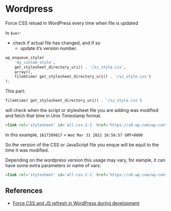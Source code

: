 # Wordpress

Force CSS reload in WordPress every time when file is updated

In `$ver`:
- check if actual file has changed, and if so 
  - update it’s version number.

```python
wp_enqueue_style(
    'my_custom_style',
    get_stylesheet_directory_uri() . '/sz_style.css',
    array(),
    filemtime( get_stylesheet_directory_uri() . '/sz_style.css')
);
```

This part:

```python
filemtime( get_stylesheet_directory_uri() . '/sz_style.css')
```

will check when the script or stylesheet file you are adding was modified and fetch that time in Unix Timestamp format.

```html
<link rel='stylesheet' id='all-css-2-1' href='https://s0.wp.com/wp-content/themes/pub/baskerville-2/style.css?ver=1617209817' type='text/css' media='all' />
```
In this example, `1617209817` = `Wed Mar 31 2021 16:56:57 GMT+0000`

So the version of the CSS or JavaScript file you enque will be equil to the time it was modified.

Depending on the wordpress version this usage may vary, for eample, it can have some extra parameters or name of vars:

```html
<link rel='stylesheet' id='all-css-2-1' href='https://s0.wp.com/wp-content/themes/pub/baskerville-2/style.css?m=1626265455h&cssminify=yes' type='text/css' media='all' />
```

## References

* [Force CSS and JS refresh in WordPress during development](https://sabrinazeidan.com/force-css-js-refresh-wordpress-development/)

